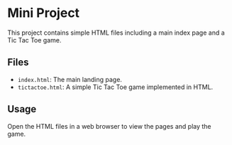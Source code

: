 # Mini Project

This project contains simple HTML files including a main index page and a Tic Tac Toe game.

## Files

- `index.html`: The main landing page.
- `tictactoe.html`: A simple Tic Tac Toe game implemented in HTML.

## Usage

Open the HTML files in a web browser to view the pages and play the game.
